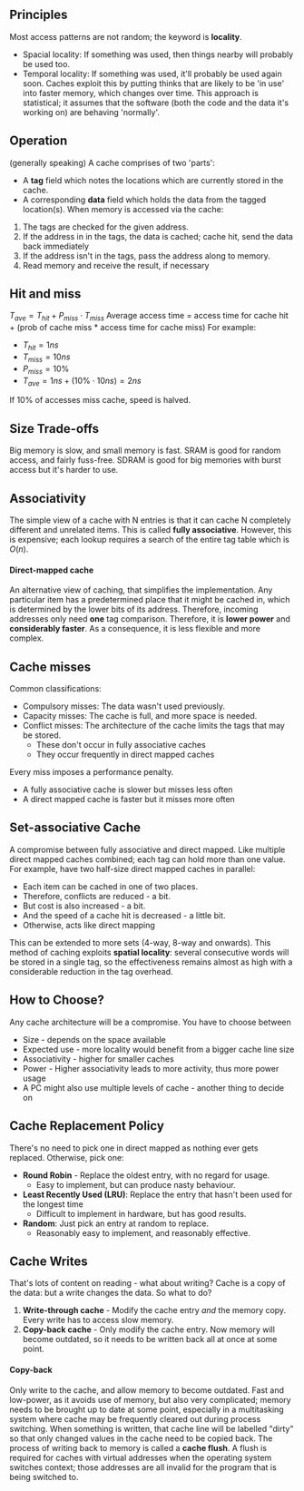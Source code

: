 ## Principles
Most access patterns are not random; the keyword is **locality**.
- Spacial locality: If something was used, then things nearby will probably be used too.
- Temporal locality: If something was used, it'll probably be used again soon.
Caches exploit this by putting thinks that are likely to be 'in use' into faster memory, which changes over time. This approach is statistical; it assumes that the software (both the code and the data it's working on) are behaving 'normally'.

## Operation
(generally speaking)
A cache comprises of two 'parts':
- A **tag** field which notes the locations which are currently stored in the cache.
- A corresponding **data** field which holds the data from the tagged location(s).
When memory is accessed via the cache:
1. The tags are checked for the given address.
2. If the address in in the tags, the data is cached; cache hit, send the data back immediately
3. If the address isn't in the tags, pass the address along to memory.
4. Read memory and receive the result, if necessary

## Hit and miss
$T_{ave} = T_{hit} + P_{miss} \cdot T_{miss}$
Average access time = access time for cache hit + (prob of cache miss * access time for cache miss)
For example:
- $T_{hit} = 1ns$
- $T_{miss} = 10ns$
- $P_{miss} = 10\%$
- $T_{ave} = 1ns + (10\% \cdot 10ns) = 2ns$

If 10% of accesses miss cache, speed is halved.

## Size Trade-offs
Big memory is slow, and small memory is fast.
SRAM is good for random access, and fairly fuss-free.
SDRAM is good for big memories with burst access but it's harder to use.

## Associativity
The simple view of a cache with N entries is that it can cache N completely different and unrelated items. This is called **fully associative**. However, this is expensive; each lookup requires a search of the entire tag table which is $O(n)$.

#### Direct-mapped cache
An alternative view of caching, that simplifies the implementation. Any particular item has a predetermined place that it might be cached in, which is determined by the lower bits of its address. Therefore, incoming addresses only need **one** tag comparison. Therefore, it is **lower power** and **considerably faster**. As a consequence, it is less flexible and more complex.

## Cache misses
Common classifications:
- Compulsory misses: The data wasn't used previously.
- Capacity misses: The cache is full, and more space is needed.
- Conflict misses: The architecture of the cache limits the tags that may be stored.
	- These don't occur in fully associative caches
	- They occur frequently in direct mapped caches

Every miss imposes a performance penalty.
- A fully associative cache is slower but misses less often
- A direct mapped cache is faster but it misses more often

## Set-associative Cache
A compromise between fully associative and direct mapped. Like multiple direct mapped caches combined; each tag can hold more than one value.
For example, have two half-size direct mapped caches in parallel:
- Each item can be cached in one of two places.
- Therefore, conflicts are reduced - a bit.
- But cost is also increased - a bit.
- And the speed of a cache hit is decreased - a little bit.
- Otherwise, acts like direct mapping

This can be extended to more sets (4-way, 8-way and onwards).
This method of caching exploits **spatial locality**: several consecutive words will be stored in a single tag, so the effectiveness remains almost as high with a considerable reduction in the tag overhead.

## How to Choose?
Any cache architecture will be a compromise. You have to choose between 
- Size - depends on the space available
- Expected use - more locality would benefit from a bigger cache line size
- Associativity - higher for smaller caches
- Power - Higher associativity leads to more activity, thus more power usage
- A PC might also use multiple levels of cache - another thing to decide on

## Cache Replacement Policy
There's no need to pick one in direct mapped as nothing ever gets replaced. Otherwise, pick one:
- **Round Robin** - Replace the oldest entry, with no regard for usage.
	- Easy to implement, but can produce nasty behaviour.
- **Least Recently Used (LRU)**: Replace the entry that hasn't been used for the longest time
	- Difficult to implement in hardware, but has good results.
- **Random**: Just pick an entry at random to replace.
	- Reasonably easy to implement, and reasonably effective.

## Cache Writes
That's lots of content on reading - what about writing? Cache is a copy of the data: but a write changes the data. So what to do?
1. **Write-through cache** - Modify the cache entry *and* the memory copy. Every write has to access slow memory.
2. **Copy-back cache** - Only modify the cache entry. Now memory will become outdated, so it needs to be written back all at once at some point.

#### Copy-back
Only write to the cache, and allow memory to become outdated. Fast and low-power, as it avoids use of memory, but also very complicated; memory needs to be brought up to date at some point, especially in a multitasking system where cache may be frequently cleared out during process switching.
When something is written, that cache line will be labelled "dirty" so that only changed values in the cache need to be copied back.
The process of writing back to memory is called a **cache flush**. A flush is required for caches with virtual addresses when the operating system switches context; those addresses are all invalid for the program that is being switched to.